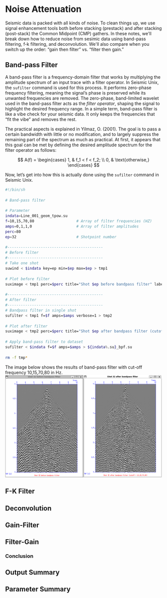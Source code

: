 # Noise Attenuation
Seismic data is packed with all kinds of noise. To clean things up, we use signal enhancement tools both before stacking (prestack) and after stacking (post-stack) the Common Midpoint (CMP) gathers. In these notes, we'll break down how to reduce noise from sesimic data using band-pass filtering, f-k filtering, and deconvolution. We'll also compare when you switch up the order: “gain then filter” vs. “filter then gain.”

## Band-pass Filter
A band-pass filter is a frequency-domain filter that works by multiplying the amplitude spectrum of an input trace with a filter operator. In Seismic Unix, the `sufilter` command is used for this process. It performs zero-phase frequency filtering, meaning the signal’s phase is preserved while its unwanted frequencies are removed. The zero-phase, band-limited wavelet used in the band-pass filter acts as the *filter operator*, shaping the signal to highlight the desired frequency range. In a simple term, band-pass filter is like a vibe check for your seismic data. It only keeps the frequencies that “fit the vibe” and removes the rest. 

The practical aspects is explained in Yilmaz, O. (2001). The goal is to pass a certain bandwidth with little or no modification, and to largely suppress the remaining part of the spectrum as much as practical. At first, it appears that this goal can be met by defining the desired amplitude spectrum for the filter operator as follows:

$$
A(f) = 
\begin{cases}
1, & f_1 < f < f_2; \\
0, & \text{otherwise,}
\end{cases}
$$

Now, let’s get into how this is actually done using the `sufilter` command in Seismic Unix.


```bash
#!/bin/sh

# Band-pass filter

# Parameter
indata=Line_001_geom_tpow.su
f=10,15,70,80                   # Array of filter frequencies (HZ)
amps=0,1,1,0                    # Array of filter amplitudes
perc=80                         
ep=32                           # Shotpoint number

#-------------------------------------------
# Before filter
#-------------------------------------------
# Take one shot
suwind < $indata key=ep min=$ep max=$ep > tmp1

# Plot before filter
suximage < tmp1 perc=$perc title="Shot $ep before bandpass filter" label1="TWT [s]" label2="Trace" windowtitle="Shot $ep before bandpass filter" &

#-------------------------------------------
# After filter
#-------------------------------------------
# Bandpass filter in single shot
sufilter < tmp1 f=$f amps=$amps verbose=1 > tmp2

# Plot after filter
suximage < tmp2 perc=$perc title="Shot $ep after bandpass filter (cutoff = $f)" label1="TWT [s]" label2="Trace" windowtitle="Shot $ep after bandpass filter" &

# Apply band-pass filter to dataset
sufilter < $indata f=$f amps=$amps > ${indata%.su}_bpf.su

rm -f tmp*
```

The image below shows the results of band-pass filter with cut-off frequency 10,15,70,80 in Hz.
![band-pass_filter](../img/img_6.png) 


## F-K Filter


## Deconvolution


## Gain-Filter

## Filter-Gain

### Conclusion

## Output Summary

## Parameter Summary
